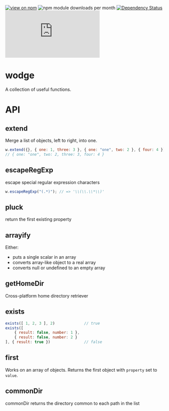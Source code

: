 [![view on npm](http://img.shields.io/npm/v/wodge.svg)](https://www.npmjs.org/package/wodge)
![npm module downloads per month](http://img.shields.io/npm/dm/wodge.svg)
[![Dependency Status](https://david-dm.org/75lb/wodge.svg)](https://david-dm.org/75lb/wodge)
![Analytics](https://ga-beacon.appspot.com/UA-27725889-25/wodge/README.md?pixel)

wodge
=====
A collection of useful functions.

API
===

extend
--------
Merge a list of objects, left to right, into one.

```js
w.extend({}, { one: 1, three: 3 }, { one: "one", two: 2 }, { four: 4 });
// { one: "one", two: 2, three: 3, four: 4 }
```


escapeRegExp
--------
escape special regular expression characters

```js
w.escapeRegExp("(.*)"); // => '\\(\\.\\*\\)'
```


pluck
--------
return the first existing property


arrayify
--------
Either:

- puts a single scalar in an array
- converts array-like object to a real array
- converts null or undefined to an empty array


getHomeDir
--------
Cross-platform home directory retriever


exists
--------


```js
exists([ 1, 2, 3 ], 2)             // true
exists([
    { result: false, number: 1 },
    { result: false, number: 2 }
], { result: true })               // false
```


first
--------
Works on an array of objects. Returns the first object with `property` set to `value`.


commonDir
--------
commonDir returns the directory common to each path in the list


